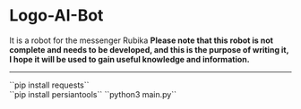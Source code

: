 # Logo-AI-Bot
It is a robot for the messenger Rubika
<b>**Please note that this robot is not complete and needs to be developed, and this is the purpose of writing it, I hope it will be used to gain useful knowledge and information.**</b>
<hr>
``pip install requests``
<br>
``pip install persiantools``
``python3 main.py``
